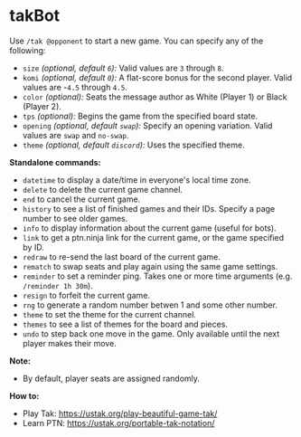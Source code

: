 # takBot

Use `/tak @opponent` to start a new game. You can specify any of the following:

- `size` _(optional, default `6`):_ Valid values are `3` through `8`.
- `komi` _(optional, default `0`):_ A flat-score bonus for the second player. Valid values are -`4.5` through `4.5`.
- `color` _(optional):_ Seats the message author as White (Player 1) or Black (Player 2).
- `tps` _(optional):_ Begins the game from the specified board state.
- `opening` _(optional, default `swap`):_ Specify an opening variation. Valid values are `swap` and `no-swap`.
- `theme` _(optional, default `discord`):_ Uses the specified theme.

**Standalone commands:**

- `datetime` to display a date/time in everyone's local time zone.
- `delete` to delete the current game channel.
- `end` to cancel the current game.
- `history` to see a list of finished games and their IDs. Specify a page number to see older games.
- `info` to display information about the current game (useful for bots).
- `link` to get a ptn.ninja link for the current game, or the game specified by ID.
- `redraw` to re-send the last board of the current game.
- `rematch` to swap seats and play again using the same game settings.
- `reminder` to set a reminder ping. Takes one or more time arguments (e.g. `/reminder 1h 30m`).
- `resign` to forfeit the current game.
- `rng` to generate a random number betwen 1 and some other number.
- `theme` to set the theme for the current channel.
- `themes` to see a list of themes for the board and pieces.
- `undo` to step back one move in the game. Only available until the next player makes their move.

**Note:**

- By default, player seats are assigned randomly.

**How to:**

- Play Tak: <https://ustak.org/play-beautiful-game-tak/>
- Learn PTN: <https://ustak.org/portable-tak-notation/>
